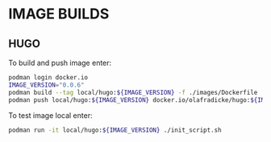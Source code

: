 IMAGE BUILDS
============

HUGO
----

To build and push image enter:

```bash
podman login docker.io
IMAGE_VERSION="0.0.6"
podman build --tag local/hugo:${IMAGE_VERSION} -f ./images/Dockerfile
podman push local/hugo:${IMAGE_VERSION} docker.io/olafradicke/hugo:${IMAGE_VERSION}
```

To test image local enter:

```bash
podman run -it local/hugo:${IMAGE_VERSION} ./init_script.sh
```